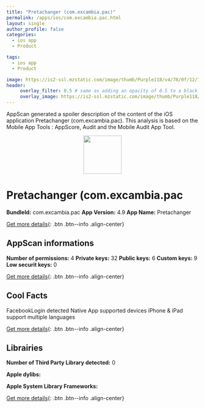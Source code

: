 ```yaml
---
title: "Pretachanger (com.excambia.pac)"
permalink: /apps/ios/com.excambia.pac.html
layout: single
author_profile: false
categories: 
  - ios app 
  - Product 

tags: 
  - ios app 
  - Product 

image: https://is2-ssl.mzstatic.com/image/thumb/Purple118/v4/78/0f/12/780f12d5-8fcf-da50-bfa7-ad5c24b62e6f/AppIcon-0-1x_U007emarketing-0-0-GLES2_U002c0-512MB-sRGB-0-0-0-85-220-0-0-0-10.png/512x512bb.jpg
header: 
     overlay_filter: 0.5 # same as adding an opacity of 0.5 to a black background
     overlay_image: https://is2-ssl.mzstatic.com/image/thumb/Purple118/v4/78/0f/12/780f12d5-8fcf-da50-bfa7-ad5c24b62e6f/AppIcon-0-1x_U007emarketing-0-0-GLES2_U002c0-512MB-sRGB-0-0-0-85-220-0-0-0-10.png/512x512bb.jpg
---
```

AppScan generated a spoiler description of the content of the iOS application Pretachanger (com.excambia.pac). This analysis is based on the Mobile App Tools : AppScore, Audit and the Mobile Audit App Tool.

  
  
<div style="text-align: center;"><img src="https://is2-ssl.mzstatic.com/image/thumb/Purple118/v4/78/0f/12/780f12d5-8fcf-da50-bfa7-ad5c24b62e6f/AppIcon-0-1x_U007emarketing-0-0-GLES2_U002c0-512MB-sRGB-0-0-0-85-220-0-0-0-10.png/512x512bb.jpg" width="100" height="100"></div>  
  
# Pretachanger (com.excambia.pac

**BundleId:** com.excambia.pac
**App Version:** 4.9
**App Name:** Pretachanger


[Get more details](/pricing.html){: .btn .btn--info .align-center}  
  
## AppScan informations 

**Number of permissions:** 4
**Private keys:** 32
**Public keys:** 6
**Custom keys:** 9
**Low securit keys:** 0
  
[Get more details](/pricing.html){: .btn .btn--info .align-center}

## Cool Facts

FacebookLogin detected
Native App
supported devices iPhone & iPad
support multiple languages
  
[Get more details](/pricing.html){: .btn .btn--info .align-center}

## Librairies 
**Number of Third Party Library detected:** 0

**Apple dylibs:**


**Apple System Library Frameworks:**


  
[Get more details](/pricing.html){: .btn .btn--info .align-center}

